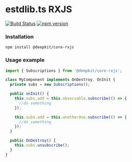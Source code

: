 # estdlib.ts RXJS

[![Build Status](https://travis-ci.com/marcj/estdlib.ts.svg?branch=master)](https://travis-ci.com/marcj/estdlib.ts)
[![npm version](https://badge.fury.io/js/%40marcj%2Festdlib.svg)](https://badge.fury.io/js/%40marcj%2Festdlib-rxjs)

### Installation

```
npm install @deepkit/core-rxjs
```

### Usage example

```typescript
import { Subscriptions } from '@deepkit/core-rxjs';

class MyComponent implements OnDestroy, OnInit {
  private subs = new Subscriptions();

  public onInit() {
    this.subs.add = this.observable.subscribe(() => {
      //do something
    });

    this.subs.add = this.anotherOne.subscribe(() => {
      //do something
    });
  }

  public OnDestroy() {
    this.subs.unsubscribe();
  }
}
```
